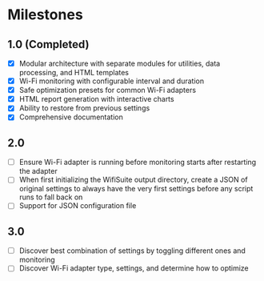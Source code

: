 # Milestones

## 1.0 (Completed)

- [x] Modular architecture with separate modules for utilities, data processing, and HTML templates
- [x] Wi-Fi monitoring with configurable interval and duration
- [x] Safe optimization presets for common Wi-Fi adapters
- [x] HTML report generation with interactive charts
- [x] Ability to restore from previous settings
- [x] Comprehensive documentation

## 2.0

- [ ] Ensure Wi-Fi adapter is running before monitoring starts after restarting the adapter
- [ ] When first initializing the WifiSuite output directory, create a JSON of original settings to always have the very first settings before any script runs to fall back on
- [ ] Support for JSON configuration file

## 3.0

- [ ] Discover best combination of settings by toggling different ones and monitoring
- [ ] Discover Wi-Fi adapter type, settings, and determine how to optimize
